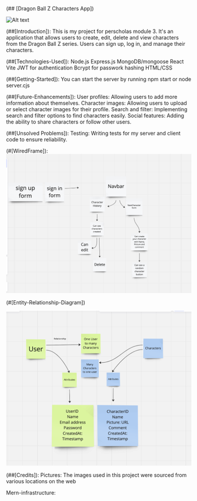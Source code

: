(## [Dragon Ball Z Characters App])

![Alt text](background.png)



(##[Introduction]):
This is my project for perscholas module 3. It's an  application that allows users to create, edit, delete and view characters from the Dragon Ball Z series. Users can sign up, log in, and manage their characters. 

(##[Technologies-Used]):
Node.js
Express.js
MongoDB/mongoose
React Vite
JWT for authentication
Bcrypt for passwork hashing
HTML/CSS


(##[Getting-Started]):
You can start the server by running npm start or node server.cjs

(##[Future-Enhancements]):
User profiles: Allowing users to add more information about themselves.
Character images: Allowing users to upload or select character images for their profile.
Search and filter: Implementing search and filter options to find characters easily.
Social features: Adding the ability to share characters or follow other users.


(##[Unsolved Problems]):
Testing: Writing tests for my server and client code to ensure reliability.

(#[WiredFrame]):
![Alt text](wireframe.png)

(#[Entity-Relationship-Diagram])

![Alt text](relationship.png)

(##[Credits]):
Pictures: The images used in this project were sourced from various locations on the web

Mern-infrastructure: 

